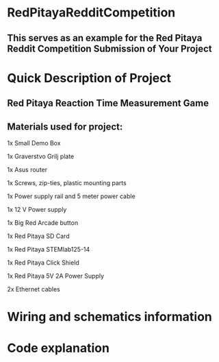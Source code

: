 # RedPitayaRedditCompetition
## This serves as an example for the Red Pitaya Reddit Competition Submission of Your Project


# Quick Description of Project
## Red Pitaya Reaction Time Measurement Game



## Materials used for project:

1x	Small Demo Box  

1x	Graverstvo Grilj plate 

1x	Asus router

1x	Screws, zip-ties, plastic mounting parts 

1x	Power supply rail and 5 meter power cable 

1x	12 V Power supply

1x	Big Red Arcade button
	
	
1x	Red Pitaya SD Card

1x	Red Pitaya STEMlab125-14

1x	Red Pitaya Click Shield

1x	Red Pitaya 5V 2A Power Supply

2x	Ethernet cables

# Wiring and schematics information


# Code explanation




